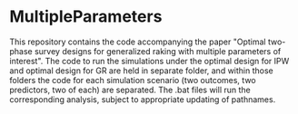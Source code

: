 # MultipleParameters
This repository contains the code accompanying the paper "Optimal two-phase survey designs for generalized raking with multiple parameters of interest". The code to run the simulations under the optimal design for IPW and optimal design for GR are held in separate folder, and within those folders the code for each simulation scenario (two outcomes, two predictors, two of each) are separated. The .bat files will run the corresponding analysis, subject to appropriate updating of pathnames.
